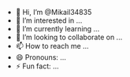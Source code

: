 - 👋 Hi, I’m @Mikail34835
- 👀 I’m interested in ...
- 🌱 I’m currently learning ...
- 💞️ I’m looking to collaborate on ...
- 📫 How to reach me ...
- 😄 Pronouns: ...
- ⚡ Fun fact: ...

<!---
Mikail34835/Mikail34835 is a ✨ special ✨ repository because its `README.md` (this file) appears on your GitHub profile.
You can click the Preview link to take a look at your changes.
--->
